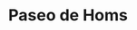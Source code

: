 ---
title: "Paseo de Homs"
url: /ciudad-autonoma-de-buenos-aires/paseo-de-homs/
shop: centro comercial
---